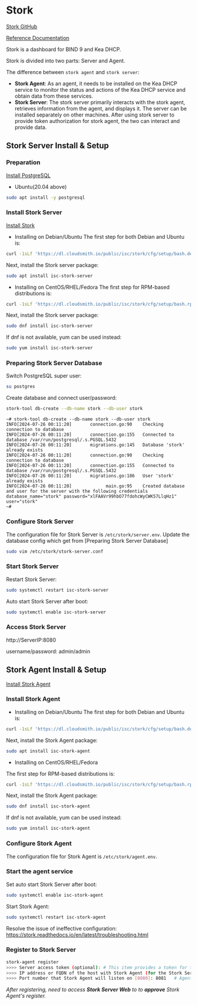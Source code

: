 
# Stork

[Stork GitHub](https://github.com/isc-projects/stork)

[Reference Documentation](https://stork.readthedocs.io/en/latest/index.html)

Stork is a dashboard for BIND 9 and Kea DHCP.

Stork is divided into two parts: Server and Agent.

The difference between `stork agent` and `stork server`:

- **Stork Agent**: As an agent, it needs to be installed on the Kea DHCP service to monitor the status and actions of the Kea DHCP service and obtain data from these services.
- **Stork Server**: The stork server primarily interacts with the stork agent, retrieves information from the agent, and displays it. The server can be installed separately on other machines. After using stork server to provide token authorization for stork agent, the two can interact and provide data.

## Stork Server Install & Setup

### Preparation

[Install PostgreSQL](https://www.postgresql.org/download/linux/ubuntu/)

- Ubuntu(20.04 above)

```bash
sudo apt install -y postgresql
```

### Install Stork Server

[Install Stork](https://stork.readthedocs.io/en/latest/install.html#installation-prerequisites)

- Installing on Debian/Ubuntu
The first step for both Debian and Ubuntu is:

```bash
curl -1sLf 'https://dl.cloudsmith.io/public/isc/stork/cfg/setup/bash.deb.sh' | sudo bash
```

Next, install the Stork server package:

```bash
sudo apt install isc-stork-server
```

- Installing on CentOS/RHEL/Fedora
The first step for RPM-based distributions is:

```bash
curl -1sLf 'https://dl.cloudsmith.io/public/isc/stork/cfg/setup/bash.rpm.sh' | sudo bash
```

Next, install the Stork server package:

```bash
sudo dnf install isc-stork-server
```

If dnf is not available, yum can be used instead:

```bash
sudo yum install isc-stork-server
```

### Preparing Stork Server Database

Switch PostgreSQL super user:

```bash
su postgres
```

Create database and connect user/password:

```bash
stork-tool db-create --db-name stork --db-user stork
```

```log
~# stork-tool db-create --db-name stork --db-user stork
INFO[2024-07-26 00:11:20]       connection.go:90    Checking connection to database              
INFO[2024-07-26 00:11:20]       connection.go:155   Connected to database /var/run/postgresql/.s.PGSQL.5432 
INFO[2024-07-26 00:11:20]       migrations.go:145   Database 'stork' already exists              
INFO[2024-07-26 00:11:20]       connection.go:90    Checking connection to database              
INFO[2024-07-26 00:11:20]       connection.go:155   Connected to database /var/run/postgresql/.s.PGSQL.5432 
INFO[2024-07-26 00:11:20]       migrations.go:186   User 'stork' already exists                  
INFO[2024-07-26 00:11:20]             main.go:95    Created database and user for the server with the following credentials  database_name="stork" password="xlFAAVr99hbO77fdohcWyCWK57LlqHz1" user="stork"
~# 
```

### Configure Stork Server

The configuration file for Stork Server is `/etc/stork/server.env`.
Update the database config which get from [Preparing Stork Server Database]

```bash
sudo vim /etc/stork/stork-server.conf
```

### Start Stork Server

Restart Stork Server:

```bash
sudo systemctl restart isc-stork-server
```

Auto start Stork Server after boot:

```bash
sudo systemctl enable isc-stork-server
```

### Access Stork Server

http://ServerIP:8080

username/password: admin/admin

## Stork Agent Install & Setup

[Install Stork Agent](https://stork.readthedocs.io/en/latest/install.html#installation-prerequisites)

### Install Stork Agent

- Installing on Debian/Ubuntu
The first step for both Debian and Ubuntu is:

```bash
curl -1sLf 'https://dl.cloudsmith.io/public/isc/stork/cfg/setup/bash.deb.sh' | sudo bash
```

Next, install the Stork Agent package:

```bash
sudo apt install isc-stork-agent
```

- Installing on CentOS/RHEL/Fedora

The first step for RPM-based distributions is:

```bash
curl -1sLf 'https://dl.cloudsmith.io/public/isc/stork/cfg/setup/bash.rpm.sh' | sudo bash
```

Next, install the Stork Agent package:

```bash
sudo dnf install isc-stork-agent
```

If dnf is not available, yum can be used instead:

```bash
sudo yum install isc-stork-agent
```

### Configure Stork Agent

The configuration file for Stork Agent is `/etc/stork/agent.env`.

### Start the agent service

Set auto start Stork Server after boot:

```bash
sudo systemctl enable isc-stork-agent
```

Start Stork Agent:

```bash
sudo systemctl restart isc-stork-agent
```

Resolve the issue of ineffective configuration: https://stork.readthedocs.io/en/latest/troubleshooting.html

### Register to Stork Server

```bash
stork-agent register 
>>>> Server access token (optional): # This item provides a token for the server, no input, enter directly
>>>> IP address or FQDN of the host with Stork Agent (for the Stork Server connection) [zhou-virtual-machine]: 192.168.4.10  # This is the IP address of the agent server. Currently, agent_ip is the same as serverless
>>>> Port number that Stork Agent will listen on [8080]: 8081   # Agent process port (default 8080 not filled in)
```

*After registering, need to access **Stork Server Web** to to **approve** Stork Agent's register.*

